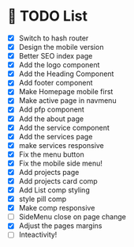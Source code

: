 # 📝 TODO List

- [x] Switch to hash router
- [x] Design the mobile version
- [x] Better SEO index page
- [x] Add the logo component
- [x] Add the Heading Component
- [x] Add footer component
- [x] Make Homepage mobile first
- [x] Make active page in navmenu
- [x] Add pfp component
- [x] Add the about page
- [x] Add the service component
- [x] Add the services page
- [x] make services responsive
- [x] Fix the menu button
- [x] Fix the mobile side menu!
- [x] Add projects page
- [x] Add projects card comp
- [x] Add List comp styling
- [x] style pill comp
- [x] Make comp responsive
- [ ] SideMenu close on page change
- [x] Adjust the pages margins
- [ ] Inteactivity!
